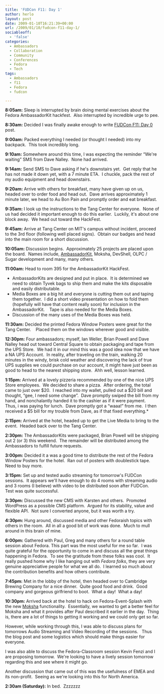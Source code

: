 ```yaml
---
title: 'FUDCon F11: Day 1'
author: herlo
layout: post
date: 2009-01-10T16:21:39+00:00
url: /2009/01/10/fudcon-f11-day-1/
sociableoff:
  - 'false'
categories:
  - Ambassadors
  - Collaboration
  - Community
  - Conferences
  - Fedora
  - Tech
tags:
  - Ambassadors
  - f11
  - Fedora
  - fudcon

---
```

**8:05am:** Sleep is interrupted by brain doing mental exercises about the Fedora AmbassadorKit hackfest.  Also interrupted by incredible urge to pee.

**8:30am:** Decided I was finally awake enough to write [FUDCon F11: Day 0][1] post.

**9:00am:** Packed everything I needed (or thought I needed) into my backpack.  This took incredibly long.

**9:10am:** Somewhere around this time, I was expecting the reminder &#8220;We're waiting&#8221; SMS from Dave Nalley.  None had arrived.

**9:14am:** Send SMS to Dave asking if he's downstairs yet.  Get reply that he has not made it down yet, with a 7 minute ETA.  I chuckle, pack the rest of my audio equipment and head downstairs.

**9:20am:** Arrive with others for breakfast, many have given up on us, headed over to order food and head out.  Dave arrives approximately 1 minute later, we head to Au Bon Pain and promptly order and eat breakfast.

**9:35am:** I look up the instructions to the Tang Center for everyone.  None of us had decided it important enough to do this earlier.  Luckily, it's about one block away.  We head out toward the HackFest.

**9:45am:** Arrive at Tang Center on MIT's campus without incident, proceed to the 3rd floor (following well placed signs).  Obtain our badges and head into the main room for a short discussion.

**10:05am:** Discussion begins.  Approximately 25 projects are placed upon the board.  Names include, [AmbassadorKit][2], Moksha, DevShell, OLPC / Sugar development and many, many others.

**11:00am:** Head to room 395 for the AmbassadorKit HackFest.

  * AmbassadorKits are designed and put in place.  It is determined we need to obtain Tyvek bags to ship them and make the kits disposable and easily distributable.
  * Media Boxes are a big hit and everyone is cutting them out and taping them together.  I did a short video presentation on how to fold them (hopefully will have that content really soon) for inclusion in the AmbassadorKit.    Tape is also needed for the Media Boxes.
  * Discussion of the many uses of the Media Boxes was held.

**11:30am:** Decided the printed Fedora Window Posters were great for the Tang Center.    Placed them on the windows wherever good and visible.

**12:30pm:** Four ambassadors; myself, Ian Weller, Brian Powell and Dave Nalley head out toward Central Square to obtain packaging and tape from the UPS Store.  We had it in our mind this was a good idea now that we have a NA UPS Account.  In reality, after traveling on the train, walking 20 minutes in the windy, brisk cold weather and discovering the lack of true UPS supplies we could purchase on our account, it might have just been as good to head to the nearest shipping store.  Ahh well, lesson learned.

**1:15pm:** Arrived at a lovely pizzeria recommended by one of the nice UPS Store employees.  We decided to share a pizza.  After ordering, the total came to just over $20.  I reached into my wallet, pulled out a $20 bill and thought, &#8220;gee, I need some change&#8221;.  Dave promptly swiped the bill from my hand, and nonchalantly handed it to the cashier as if it were payment.  Thus, i was paying for lunch.  Dave promptly got a &#8220;waaa!&#8221; from me.  I then received a $5 bill for my trouble from Dave, as if that fixed everything.*

**2:15pm:** Arrived at the hotel, headed up to get the Live Media to bring to the event.  Headed back over to the Tang Center.

**2:30pm:** The AmbassadorKits were packaged, Brian Powell will be shipping out 2 (or 3) this weekend.  The remainder will be distributed among the Ambassadors to fulfill future requests.

**3:00pm:** Decided it a was a good time to distribute the rest of the Fedora Window Posters for the hotel.  Ran out of posters with doublestick tape.  Need to buy more.

**3:15pm:** Set up and tested audio streaming for tomorrow's FUDCon sessions.  It appears we'll have enough to do 4 rooms with streaming audio and 3 rooms (I believe) with video to be distributed soon after FUDCon.  Test was quite successful.

**3:30pm:** Discussed the new CMS with Karsten and others.  Promoted WordPress as a possible CMS platform.  Argued for its stability, value and flexible API.  Not sure I converted anyone, but it was worth a try.

**4:30pm:** Hung around, discussed media and other Fedoraish topics with others in the room.  All in all a good bit of work was done.  Much to mull around in this brain of mine.

**6:00pm:** Gathered with Paul, Greg and many others for a round table session about Fedora. This part was the most useful for me so far.  I was quite grateful for the opportunity to come in and discuss all the great things happening in Fedora.  To see the gratitude from these folks was cool.  It really pushed home why I like hanging out with _Fedora folks_, they are very genuine appreciative people for what we all do.  I learned so much about the contribution benefits and how others contribute.

**7:45pm:** Met in the lobby of the hotel, then headed over to Cambridge Brewing Company for a nice dinner.  Quite good food and drink.  Good company and gorgeous girlfriend to boot.  What a day!  What a day!

**10:30pm:** Arrived back at the hotel to hack on Fedora-Event-Splash with the new [Moksha][3] functionality.  Essentially, we wanted to get a better feel for Moksha and what it provides after Paul described it earlier in the day.  Thing is, there are a lot of things to getting it working and we could only get so far.

However, while working through this, I was able to discuss plans for tomorrows Audio Streaming and Video Recording of the sessions.   Thus the blog post and some logistics which should make things easier for everyone.

I was also able to discuss the Fedora-Classroom session Kevin Fenzi and I are proposing tomorrow.  We're looking to have a lively session tomorrow regarding this and see where it might go.

Another discussion that came out of this was the usefulness of EMEA and its non-profit.  Seeing as we're looking into this for North America.

**2:30am (Saturday):** In bed.  Zzzzzzz

 [1]: {{<siteurl>}}2009/01/09/fudcon-f11-day-0/
 [2]: https://fedoraproject.org/wiki/Ambassadors/AmbassadorKit
 [3]: http://lmacken.fedorapeople.org/moksha/